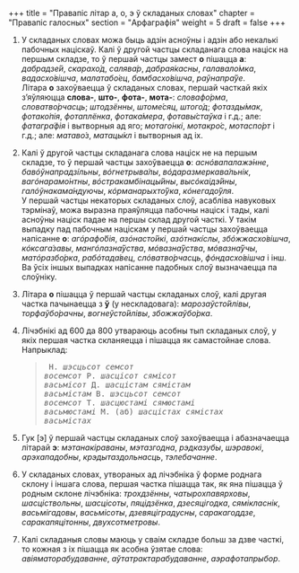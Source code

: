 +++
title = "Правапіс літар а, о, э ў складаных словах"
chapter = "Правапіс галосных"
section = "Арфаграфія"
weight = 5
draft = false
+++

1. У складаных словах можа быць адзін асноўны і адзін або некалькі пабочных націскаў. Калі ў другой частцы складанага слова націск на першым складзе, то ў першай частцы замест __о__ пішацца __а__: _дабрадзе&#769;й_, _скарахо&#769;д_, _салява&#769;р_, _дабрая&#769;касны_, _галавало&#769;мка_, _вадасхо&#769;вішча_, _малатабо&#769;ец_, _бамбасхо&#769;вішча_, _раўнапра&#769;ўе_.
<br>Літара __о__ захоўваецца ў складаных словах, першай часткай якіх з’яўляюцца __слова-__, __што-__, __фота-__, __мота-__: _словафо&#769;рма_, _словатво&#769;рчасць_; _штодзённы_, _штоме&#769;сяц_, _штого&#769;д_; _фотазды&#769;мак_, _фотако&#769;пія_, _фотаплёнка_, _фотака&#769;мера_, _фотавы&#769;стаўка_ і г.д.; але: _фатагра&#769;фія_ і вытворныя ад яго; _мотаго&#769;нкі_, _мотакро&#769;с_, _мотаспо&#769;рт_ і г.д.; але: _матаво&#769;з_, _матацы&#769;кл_ і вытворныя ад іх.

2. Калі ў другой частцы складанага слова націск не на першым складзе, то ў першай частцы захоўваецца __о__: _аснo&#769;вапалажэ&#769;нне_, _бавo&#769;ўнапрадзі&#769;льны_, _вo&#769;гнетрыва&#769;лы_, _вo&#769;даразмеркава&#769;льнік_, _вагo&#769;нарамо&#769;нтны_, _вo&#769;стракамбінацы&#769;йны_, _высo&#769;каідэ&#769;йны_, _галo&#769;ўнакама&#769;ндуючы_, _кo&#769;рманарыхто&#769;ўка_, _кo&#769;негадо&#769;ўля_.
<br>У першай частцы некаторых складаных слоў, асабліва навуковых тэрмінаў, можа выразна праяўляцца пабочны націск і тады, калі асноўны націск падае на першы склад другой часткі. У такім выпадку пад пабочным націскам у першай частцы захоўваецца напісанне __о__: _агo&#769;рафо&#769;бія_, _азo&#769;насто&#769;йкі_, _азo&#769;тнакі&#769;слы_, _збo&#769;жжасхо&#769;вішча_, _кo&#769;ксага&#769;завы_, _мангo&#769;лазна&#769;ўства_, _мo&#769;вазна&#769;ўства_, _мo&#769;вазна&#769;ўчы_, _матo&#769;разбо&#769;рка_, _рабo&#769;тада&#769;вец_, _слo&#769;ватво&#769;рчасць_, _фo&#769;ндасхо&#769;вішча_ і інш.
<br>Ва ўсіх іншых выпадках напісанне падобных слоў вызначаецца па слоўніку.

3. Літара __о__ пішацца ў першай частцы складаных слоў, калі другая частка пачынаецца з __ў__ (у нескладовага): _марозаўсто&#769;йлівы_, _торфаўбо&#769;рачны_, _вогнеўсто&#769;йлівы_, _збожжаўбо&#769;рка_.

4. Лічэбнікі ад 600 да 800 утвараюць асобны тып складаных слоў, у якіх першая частка скланяецца і пішацца як самастойнае слова.
<br>Напрыклад:<blockquote><pre>
Н. _шэсцьсот_           _семсот_        _восемсот_
Р. _шасцісот_           _сямісот_       _васьмісот_
Д. _шасцістам_          _сямістам_      _васьмістам_
В. _шэсцьсот_           _семсот_        _восемсот_
Т. _шасцюстамі_         _сямюстамі_     _васьмюстамі_
М. (аб) _шасцістах_     _сямістах_      _васьмістах_</pre></blockquote>

5. Гук [э] ў першай частцы складаных слоў захоўваецца і абазначаецца літарай __э__: _мэтанакіраваны_, _мэтазгодна_, _рэдказубы_, _шэравокі_, _арэхападобны_, _крэдытаздольнасць_, _тэлебачанне_.

6. У складаных словах, утвораных ад лічэбніка ў форме роднага склону і іншага слова, першая частка пішацца так, як яна пішацца ў родным склоне лічэбніка: _трохдзённы_, _чатырохпавярховы_, _шасціствольны_, _шасцісоты_, _пяцідзёнка_, _дзесяцігодка_, _сямікласнік_, _васьмігадовы_, _васьмісоты_, _дзевяціградусны_, _саракагоддзе_, _саракапяцітонны_, _двухсотметровы_.

7. Калі складаныя словы маюць у сваім складзе больш за дзве часткі, то кожная з іх пішацца як асобна ўзятае слова: _авіяматорабудаванне_, _аўтатрактарабудаванне_, _аэрафотапрыбор_.
